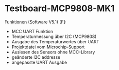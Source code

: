 # Testboard-MCP9808-MK1

 Funktionen (Software V5.1) [F]:
- MCC UART Funktion
- Temperaturmessung über I2C (MCP9808)
- Ausgabe des Temperaturwertes über UART
- Projektdatei vom Microchip-Support
- Auslesen des Sensors ohne MCC-Library
- geänderte I2C addresse
- angepasste UART Ausgabe
